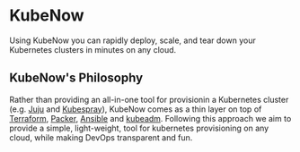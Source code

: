 # KubeNow

Using KubeNow you can rapidly deploy, scale, and tear down your Kubernetes clusters in minutes on any cloud. 

## KubeNow's Philosophy 
Rather than providing an all-in-one tool for provisionin a Kubernetes cluster (e.g. [Juju](https://jujucharms.com/) and [Kubespray](https://github.com/kubespray/kargo-cli)), KubeNow comes as a thin layer on top of [Terraform](https://www.terraform.io/), [Packer](https://www.packer.io/), [Ansible](https://www.ansible.com/) and [kubeadm](http://kubernetes.io/docs/getting-started-guides/kubeadm). Following this approach we aim to provide a simple, light-weight, tool for kubernetes provisioning on any cloud, while making DevOps transparent and fun. 
